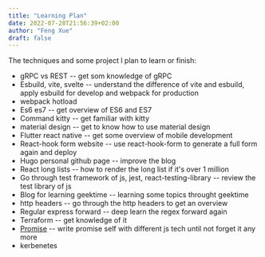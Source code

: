 ```yaml
---
title: "Learning Plan"
date: 2022-07-28T21:56:39+02:00
author: "Feng Xue"
draft: false
---
```


The techniques and some project I plan to learn or finish:

* gRPC vs REST -- get som knowledge of gRPC
* Esbuild, vite, svelte -- understand the difference of vite and esbuild, apply esbuild for develop and webpack for production
* webpack hotload
* Es6 es7 -- get overview of ES6 and ES7
* Command kitty -- get familiar with kitty
* material design -- get to know how to use material design
* Flutter react native -- get some overview of mobile development
* React-hook form website -- use react-hook-form to generate a full form again and deploy
* Hugo personal github page -- improve the blog
* React long lists -- how to render the long list if it's over 1 million
* Go through test framework of js, jest, react-testing-library -- review the test library of js
* Blog for learning geektime -- learning some topics throught geektime
* http headers -- go through the http headers to get an overview
* Regular express forward -- deep learn the regex forward again
* Terraform -- get knowledge of it
* [Promise](/blogs/promise/) -- write promise self with different js tech until not forget it any more
* kerbenetes

